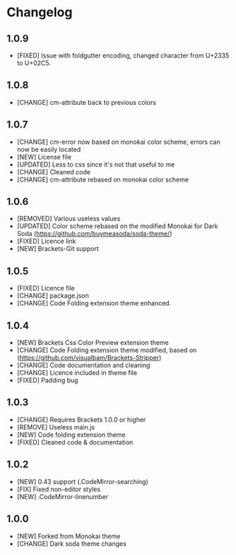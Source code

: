 Changelog
=========

1.0.9
-----
- [FIXED] Issue with foldgutter encoding, changed character from U+2335 to U+02C5.

1.0.8
-----
- [CHANGE] cm-attribute back to previous colors 

1.0.7
-----
- [CHANGE] cm-error now based on monokai color scheme, errors can now be easily located
- [NEW] License file
- [UPDATED] Less to css since it's not that useful to me
- [CHANGE] Cleaned code
- [CHANGE] cm-attribute rebased on monokai color scheme

1.0.6
-----
- [REMOVED] Various useless values
- [UPDATED] Color scheme rebased on the modified Monokai for Dark Soda (https://github.com/buymeasoda/soda-theme/)
- [FIXED] Licence link
- [NEW] Brackets-Git support

1.0.5
-----
- [FIXED] Licence file
- [CHANGE] package.json
- [CHANGE] Code Folding extension theme enhanced.

1.0.4
-----

- [NEW] Brackets Css Color Preview extension theme
- [CHANGE] Code Folding extension theme modified, based on (https://github.com/visualbam/Brackets-Stripper)
- [CHANGE] Code documentation and cleaning
- [CHANGE] Licence included in theme file
- [FIXED] Padding bug

1.0.3
-----

- [CHANGE] Requires Brackets 1.0.0 or higher
- [REMOVE] Useless main.js
- [NEW] Code folding extension theme
- [FIXED] Cleaned code & documentation

1.0.2
-----

- [NEW] 0.43 support (.CodeMirror-searching)
- [FIX] Fixed non-editor styles
- [NEW] .CodeMirror-linenumber

1.0.0
-----

- [NEW] Forked from Monokai theme
- [CHANGE] Dark soda theme changes
